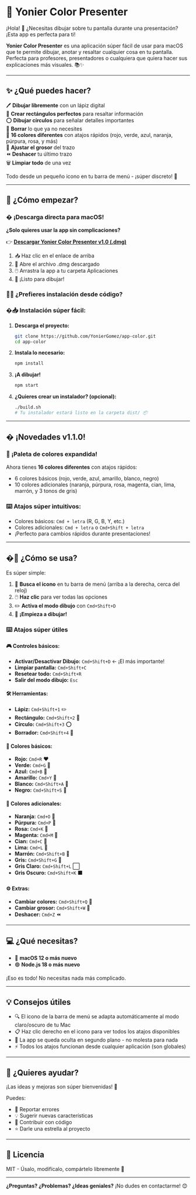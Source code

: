 # 🎨 Yonier Color Presenter

¡Hola! 👋 ¿Necesitas dibujar sobre tu pantalla durante una presentación? ¡Esta app es perfecta para ti! 

**Yonier Color Presenter** es una aplicación súper fácil de usar para macOS que te permite dibujar, anotar y resaltar cualquier cosa en tu pantalla. Perfecta para profesores, presentadores o cualquiera que quiera hacer sus explicaciones más visuales. 📚✨

---

## ✨ ¿Qué puedes hacer?

🖊️ **Dibujar libremente** con un lápiz digital  
📐 **Crear rectángulos perfectos** para resaltar información  
⭕ **Dibujar círculos** para señalar detalles importantes  
🧹 **Borrar** lo que ya no necesites  
🎨 **16 colores diferentes** con atajos rápidos (rojo, verde, azul, naranja, púrpura, rosa, y más)  
📏 **Ajustar el grosor** del trazo  
⏪ **Deshacer** tu último trazo  
🗑️ **Limpiar todo** de una vez  

Todo desde un pequeño icono en tu barra de menú - ¡súper discreto! 🤫

---

## 🚀 ¿Cómo empezar?

### � ¡Descarga directa para macOS!

**¿Solo quieres usar la app sin complicaciones?** 

👉 **[Descargar Yonier Color Presenter v1.0 (.dmg)](https://github.com/YonierGomez/app-color/releases/download/v1.0.0/Yonier-Color-Presenter-v1.0.0-macOS.dmg)**

1. 📥 Haz clic en el enlace de arriba
2. 📂 Abre el archivo .dmg descargado  
3. 🖱️ Arrastra la app a tu carpeta Aplicaciones
4. 🎨 ¡Listo para dibujar!

### 👨‍💻 ¿Prefieres instalación desde código?

### �📥 Instalación súper fácil:

1. **Descarga el proyecto:**
   ```bash
   git clone https://github.com/YonierGomez/app-color.git
   cd app-color
   ```

2. **Instala lo necesario:**
   ```bash
   npm install
   ```

3. **¡A dibujar!**
   ```bash
   npm start
   ```

4. **¿Quieres crear un instalador? (opcional):**
   ```bash
   ./build.sh
   # Tu instalador estará listo en la carpeta dist/ 📦
   ```

---

## � ¡Novedades v1.1.0!

### 🎨 **¡Paleta de colores expandida!**
Ahora tienes **16 colores diferentes** con atajos rápidos:
- 6 colores básicos (rojo, verde, azul, amarillo, blanco, negro)
- 10 colores adicionales (naranja, púrpura, rosa, magenta, cian, lima, marrón, y 3 tonos de gris)

### ⌨️ **Atajos súper intuitivos:**
- Colores básicos: `Cmd + letra` (R, G, B, Y, etc.)
- Colores adicionales: `Cmd + letra` o `Cmd+Shift + letra`
- ¡Perfecto para cambios rápidos durante presentaciones!

---

## �🎯 ¿Cómo se usa?

Es súper simple:

1. 👀 **Busca el icono** en tu barra de menú (arriba a la derecha, cerca del reloj)
2. 🖱️ **Haz clic** para ver todas las opciones
3. ✏️ **Activa el modo dibujo** con `Cmd+Shift+D`
4. 🎨 **¡Empieza a dibujar!**

### ⌨️ Atajos súper útiles

#### 🎮 Controles básicos:
- **Activar/Desactivar Dibujo:** `Cmd+Shift+D` ← ¡El más importante!
- **Limpiar pantalla:** `Cmd+Shift+C` 
- **Resetear todo:** `Cmd+Shift+R`
- **Salir del modo dibujo:** `Esc` 

#### 🛠️ Herramientas:
- **Lápiz:** `Cmd+Shift+1` ✏️
- **Rectángulo:** `Cmd+Shift+2` 📐
- **Círculo:** `Cmd+Shift+3` ⭕
- **Borrador:** `Cmd+Shift+4` 🧹

#### 🎨 Colores básicos:
- **Rojo:** `Cmd+R` ❤️
- **Verde:** `Cmd+G` 💚
- **Azul:** `Cmd+B` 💙
- **Amarillo:** `Cmd+Y` 💛
- **Blanco:** `Cmd+Shift+A` 🤍
- **Negro:** `Cmd+Shift+S` 🖤

#### 🌈 Colores adicionales:
- **Naranja:** `Cmd+O` 🧡
- **Púrpura:** `Cmd+P` 💜
- **Rosa:** `Cmd+K` 🩷
- **Magenta:** `Cmd+M` 🩵
- **Cian:** `Cmd+C` 💎
- **Lima:** `Cmd+L` 💚
- **Marrón:** `Cmd+Shift+B` 🤎
- **Gris:** `Cmd+Shift+G` 🩶
- **Gris Claro:** `Cmd+Shift+L` ⬜
- **Gris Oscuro:** `Cmd+Shift+K` ⬛

#### ⚙️ Extras:
- **Cambiar colores:** `Cmd+Shift+Q` 🌈
- **Cambiar grosor:** `Cmd+Shift+W` 📏
- **Deshacer:** `Cmd+Z` ⏪

---

## 💻 ¿Qué necesitas?

- 🍎 **macOS 12 o más nuevo**
- 🟢 **Node.js 18 o más nuevo**

¡Eso es todo! No necesitas nada más complicado.

---

## 💡 Consejos útiles

- 🔍 El icono de la barra de menú se adapta automáticamente al modo claro/oscuro de tu Mac
- 📋 Haz clic derecho en el icono para ver todos los atajos disponibles
- 🎯 La app se queda oculta en segundo plano - no molesta para nada
- ⚡ Todos los atajos funcionan desde cualquier aplicación (son globales)

---

## 🤝 ¿Quieres ayudar?

¡Las ideas y mejoras son súper bienvenidas! 💝

Puedes:
- 🐛 Reportar errores
- 💡 Sugerir nuevas características  
- 🔧 Contribuir con código
- ⭐ Darle una estrella al proyecto

---

## 📄 Licencia

MIT - Úsalo, modifícalo, compártelo libremente 🎉

---

**¿Preguntas? ¿Problemas? ¿Ideas geniales?** 
¡No dudes en contactarme! 😊